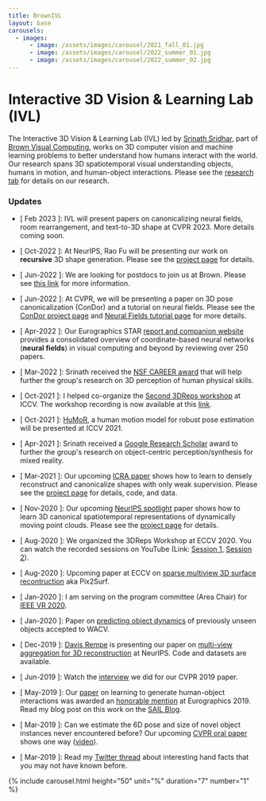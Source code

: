 ```yaml
---
title: BrownIVL
layout: base
carousels:
  - images:
      - image: /assets/images/carousel/2021_fall_01.jpg
      - image: /assets/images/carousel/2022_summer_01.jpg
      - image: /assets/images/carousel/2022_summer_02.jpg
---
```


# Interactive 3D Vision & Learning Lab (IVL)

The Interactive 3D Vision & Learning Lab (IVL) led by [Srinath Sridhar](https://cs.brown.edu/people/ssrinath/), part of [Brown Visual Computing](https://visual.cs.brown.edu/), works on 3D computer vision and machine learning problems to better understand how humans interact with the world. Our research spans 3D spatiotemporal visual understanding objects, humans in motion, and human-object interactions. Please see the [research tab](https://ivl.cs.brown.edu/#/research) for details on our research.

### Updates

- \[ Feb 2023 \]: IVL will present papers on canonicalizing neural fields, room rearrangement, and text-to-3D shape at CVPR 2023. More details coming soon.

- \[ Oct-2022 \]: At NeurIPS, Rao Fu will be presenting our work on **recursive** 3D shape generation. Please see the [project page](https://ivl.cs.brown.edu/projects/shapecrafter) for details.

- \[ Jun-2022 \]: We are looking for postdocs to join us at Brown. Please see [this link](https://docs.google.com/forms/d/e/1FAIpQLSdwz7TSI92hy1ipJdaN_8Xqx-eKpts4YAkw1C8KA1fobo0qZA/viewform) for more information.

- \[ Jun-2022 \]: At CVPR, we will be presenting a paper on 3D pose canonicalization (ConDor) and a tutorial on neural fields. Please see the [ConDor project page](https://ivl.cs.brown.edu/ConDor/) and [Neural Fields tutorial page](https://neuralfields.cs.brown.edu/cvpr22.html) for more details.

- \[ Apr-2022 \]: Our Eurographics STAR [report and companion website](https://neuralfields.cs.brown.edu/) provides a consolidated overview of coordinate-based neural networks (**neural fields**) in visual computing and beyond by reviewing over 250 papers.

- \[ Mar-2022 \]: Srinath received the [NSF CAREER award](https://www.nsf.gov/awardsearch/showAward?AWD_ID=2143576) that will help further the group's research on 3D perception of human physical skills.
- \[ Oct-2021 \]: I helped co-organize the [Second 3DReps workshop](https://ivl.cs.brown.edu/3DReps/) at ICCV. The workshop recording is now available at this [link](https://www.youtube.com/watch?v=4VKTE1Svl30).
- \[ Oct-2021 \]: [HuMoR](https://geometry.stanford.edu/projects/humor/), a human motion model for robust pose estimation will be presented at ICCV 2021.
- \[ Apr-2021 \]: Srinath received a [Google Research Scholar](https://research.google/outreach/research-scholar-program/recipients/) award to further the group's research on object-centric perception/synthesis for mixed reality.
- \[ Mar-2021 \]: Our upcoming [ICRA paper](https://aadilmehdis.github.io/DRACO-Project-Page/) shows how to learn to densely reconstruct and canonicalize shapes with only weak supervision. Please see the [project page](https://aadilmehdis.github.io/DRACO-Project-Page/) for details, code, and data.
- \[ Nov-2020 \]: Our upcoming [NeurIPS spotlight](https://neurips.cc/Conferences/2020/Schedule?type=Spotlight) paper shows how to learn 3D canonical spatiotemporal representations of dynamically moving point clouds. Please see the [project page](https://geometry.stanford.edu/projects/caspr/) for details.
- \[ Aug-2020 \]: We organized the 3DReps Workshop at ECCV 2020. You can watch the recorded sessions on YouTube (Link: [Session 1](https://www.youtube.com/watch?v=XaaiwCqEWI4), [Session 2](https://www.youtube.com/watch?v=BskUrVASLB4)).
- \[ Aug-2020 \]: Upcoming paper at ECCV on [sparse multiview 3D surface recontruction](https://geometry.stanford.edu/projects/pix2surf/) aka Pix2Surf.
- \[ Jan-2020 \]: I am serving on the program committee (Area Chair) for [IEEE VR 2020](http://ieeevr.org/2020/).
- \[ Jan-2020 \]: Paper on [predicting object dynamics](https://geometry.stanford.edu/projects/learningdynamicsWACV2020/) of previously unseen objects accepted to WACV.
- \[ Dec-2019 \]: [Davis Rempe](https://davrempe.github.io/) is presenting our paper on [multi-view aggregation for 3D reconstruction](https://geometry.stanford.edu/projects/xnocs/) at NeurIPS. Code and datasets are available.
- \[ Jun-2019 \]: Watch the [interview](https://www.youtube.com/watch?v=Vz2yDmrVURQ) we did for our CVPR 2019 paper.
- \[ May-2019 \]: Our [paper](https://storage.googleapis.com/pirk.io/projects/learning_interactions/index.html) on learning to generate human-object interactions was awarded an [honorable mention](https://cs.brown.edu/people/ssrinath/misc/photos/EG2019_HonMention_crop.jpg) at Eurographics 2019. Read my blog post on this work on the [SAIL Blog](http://ai.stanford.edu/blog/generate-human-object/).
- \[ Mar-2019 \]: Can we estimate the 6D pose and size of novel object instances never encountered before? Our upcoming [CVPR oral paper](https://arxiv.org/abs/1901.02970) shows one way ([video](https://www.youtube.com/watch?v=UsfoLcInlhM)).
- \[ Mar-2019 \]: Read my [Twitter thread](https://twitter.com/drsrinathsridha/status/1113314946136268800) about interesting hand facts that you may not have known before.

{% include carousel.html height="50" unit="%" duration="7" number="1" %}
